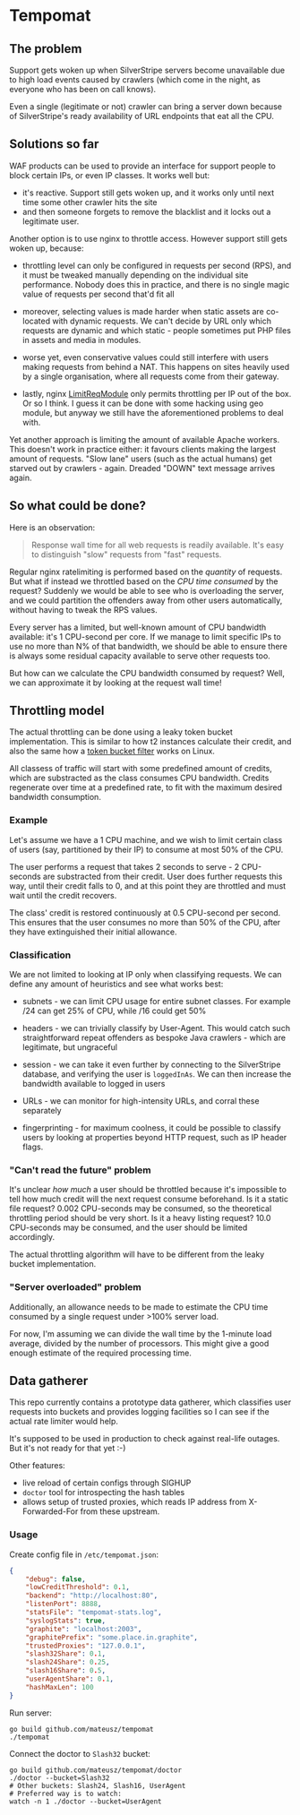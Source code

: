 # Tempomat

## The problem

Support gets woken up when SilverStripe servers become unavailable due to high load events caused by crawlers (which come in the night, as everyone who has been on call knows).

Even a single (legitimate or not) crawler can bring a server down because of SilverStripe's ready availability of URL endpoints that eat all the CPU.

## Solutions so far

WAF products can be used to provide an interface for support people to block certain IPs, or even IP classes. It works well but:

* it's reactive. Support still gets woken up, and it works only until next time some other crawler hits the site
* and then someone forgets to remove the blacklist and it locks out a legitimate user.

Another option is to use nginx to throttle access. However support still gets woken up, because:

* throttling level can only be configured in requests per second (RPS), and it must be tweaked manually depending on the individual site performance. Nobody does this in practice, and there is no single magic value of requests per second that'd fit all

* moreover, selecting values is made harder when static assets are co-located with dynamic requests. We can't decide by URL only which requests are dynamic and which static - people sometimes put PHP files in assets and media in modules.

* worse yet, even conservative values could still interfere with users making requests from behind a NAT. This happens on sites heavily used by a single organisation, where all requests come from their gateway.

* lastly, nginx [LimitReqModule](http://nginx.org/en/docs/http/ngx_http_limit_req_module.html) only permits throttling per IP out of the box. Or so I think. I guess it can be done with some hacking using geo module, but anyway we still have the aforementioned problems to deal with.

Yet another approach is limiting the amount of available Apache workers. This doesn't work in practice either: it favours clients making the largest amount of requests. "Slow lane" users (such as the actual humans) get starved out by crawlers - again. Dreaded "DOWN" text message arrives again.

## So what could be done?

Here is an observation:

> Response wall time for all web requests is readily available. It's easy to distinguish "slow" requests from "fast" requests.

Regular nginx ratelimiting is performed based on the *quantity* of requests. But what if instead we throttled based on the *CPU time consumed* by the request? Suddenly we would be able to see who is overloading the server, and we could partition the offenders away from other users automatically, without having to tweak the RPS values.

Every server has a limited, but well-known amount of CPU bandwidth available: it's 1 CPU-second per core. If we manage to limit specific IPs to use no more than N% of that bandwidth, we should be able to ensure there is always some residual capacity available to serve other requests too.

But how can we calculate the CPU bandwidth consumed by request? Well, we can approximate it by looking at the request wall time!

## Throttling model

The actual throttling can be done using a leaky token bucket implementation. This is similar to how t2 instances calculate their credit, and also the same how a [token bucket filter](http://www.tldp.org/HOWTO/html_single/Traffic-Control-HOWTO/#qs-tbf) works on Linux.

All classess of traffic will start with some predefined amount of credits, which are substracted as the class consumes CPU bandwidth. Credits regenerate over time at a predefined rate, to fit with the maximum desired bandwidth consumption.

### Example

Let's assume we have a 1 CPU machine, and we wish to limit certain class of users (say, partitioned by their IP) to consume at most 50% of the CPU.

The user performs a request that takes 2 seconds to serve - 2 CPU-seconds are substracted from their credit. User does further requests this way, until their credit falls to 0, and at this point they are throttled and must wait until the credit recovers.

The class' credit is restored continuously at 0.5 CPU-second per second. This ensures that the user consumes no more than 50% of the CPU, after they have extinguished their initial allowance.

### Classification

We are not limited to looking at IP only when classifying requests. We can define any amount of heuristics and see what works best:

* subnets - we can limit CPU usage for entire subnet classes. For example /24 can get 25% of CPU, while /16 could get 50%

* headers - we can trivially classify by User-Agent. This would catch such straightforward repeat offenders as bespoke Java crawlers - which are legitimate, but ungraceful

* session - we can take it even further by connecting to the SilverStripe database, and verifying the user is `loggedInAs`. We can then increase the bandwidth available to logged in users

* URLs - we can monitor for high-intensity URLs, and corral these separately

* fingerprinting - for maximum coolness, it could be possible to classify users by looking at properties beyond HTTP request, such as IP header flags.

### "Can't read the future" problem

It's unclear *how much* a user should be throttled because it's impossible to tell how much credit will the next request consume beforehand. Is it a static file request? 0.002 CPU-seconds may be consumed, so the theoretical throttling period should be very short. Is it a heavy listing request? 10.0 CPU-seconds may be consumed, and the user should be limited accordingly.

The actual throttling algorithm will have to be different from the leaky bucket implementation.

### "Server overloaded" problem

Additionally, an allowance needs to be made to estimate the CPU time consumed by a single request under >100% server load.

For now, I'm assuming we can divide the wall time by the 1-minute load average, divided by the number of processors. This might give a good enough estimate of the required processing time.

## Data gatherer

This repo currently contains a prototype data gatherer, which classifies user requests into buckets and provides logging facilities so I can see if the actual rate limiter would help.

It's supposed to be used in production to check against real-life outages. But it's not ready for that yet :-)

Other features:

* live reload of certain configs through SIGHUP
* `doctor` tool for introspecting the hash tables
* allows setup of trusted proxies, which reads IP address from X-Forwarded-For from these upstream.

### Usage

Create config file in `/etc/tempomat.json`:

```json
{
	"debug": false,
	"lowCreditThreshold": 0.1,
	"backend": "http://localhost:80",
	"listenPort": 8888,
	"statsFile": "tempomat-stats.log",
	"syslogStats": true,
	"graphite": "localhost:2003",
	"graphitePrefix": "some.place.in.graphite",
	"trustedProxies": "127.0.0.1",
	"slash32Share": 0.1,
	"slash24Share": 0.25,
	"slash16Share": 0.5,
	"userAgentShare": 0.1,
	"hashMaxLen": 100
}
```

Run server:

```
go build github.com/mateusz/tempomat
./tempomat
```

Connect the doctor to `Slash32` bucket:

```
go build github.com/mateusz/tempomat/doctor
./doctor --bucket=Slash32
# Other buckets: Slash24, Slash16, UserAgent
# Preferred way is to watch:
watch -n 1 ./doctor --bucket=UserAgent
```












